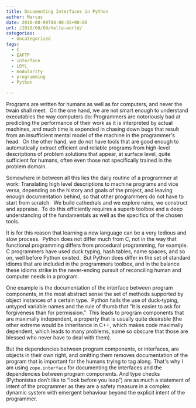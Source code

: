 ```yaml
---
title: Documenting Interfaces in Python
author: Marcus
date: 2010-08-09T08:00:05+00:00
url: /2010/08/09/hello-world/
categories:
  - Uncategorized
tags:
  - C
  - EAFTP
  - interface
  - LBYL
  - modularity
  - programming
  - Python

---
```

Programs are written for humans as well as for computers, and never the twain shall meet.  On the one hand, we are not smart enough to understand executables the way computers do: Programmers are notoriously bad at predicting the performance of their work as it is interpreted by actual machines, and much time is expended in chasing down bugs that result from an insufficient mental model of the machine in the programmer's head.  On the other hand, we do not have tools that are good enough to automatically extract efficient and reliable programs from high-level descriptions of problem solutions that appear, at surface level, quite sufficient for humans, often even those not specifically trained in the problem domain.

Somewhere in between all this lies the daily routine of a programmer at work: Translating high level descriptions to machine programs and vice versa, depending on the history and goals of the project, and leaving enough documentation behind, so that other programmers do not have to start from scratch.  We build cathedrals and we explore ruins, we construct and appraise.  To do this efficiently requires a superb toolbox and a deep understanding of the fundamentals as well as the specifics of the chosen tools.

It is for this reason that learning a new language can be a very tedious and slow process.  Python does not differ much from C, not in the way that functional programming differs from procedural programming, for example. C programmers have used duck typing, hash tables, name spaces, and so on, well before Python existed.  But Python does differ in the set of standard idioms that are included in the programmers toolbox, and in the balance these idioms strike in the never-ending pursuit of reconciling human and computer needs in a program.

One example is the documentation of the interface between program components, in the most abstract sense the set of methods supported by object instances of a certain type.  Python hails the use of duck-typing, untyped variable names and the rule of thumb that &#8220;it is easier to ask for forgiveness than for permission.&#8221;  This leads to program components that are maximally independent, a property that is usually quite desirable (the other extreme would be inheritance in C++, which makes code maximally dependent, which leads to many problems, some so obscure that those are blessed who never have to deal with them).

But the dependencies between program components, or interfaces, are objects in their own right, and omitting them removes documentation of the program that is important for the humans trying to tag along. That's why I am using `zope.interface` for documenting the interfaces and the dependencies between program components. And type checks (Pythonistas don&#8217;t like to &#8220;look before you leap&#8221;) are as much a statement of intent of the programmer as they are a safety measure in a complex dynamic system with emergent behaviour beyond the explicit intent of the programmer.